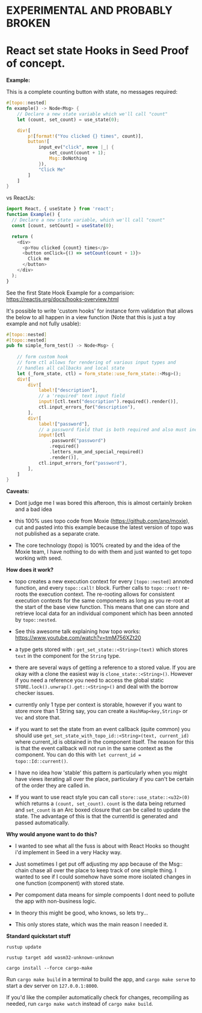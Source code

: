 # EXPERIMENTAL AND PROBABLY BROKEN 
# React set state Hooks in Seed Proof of concept.

**Example:**

This is a complete counting button with state, no messages required: 

```rust
#[topo::nested]
fn example() -> Node<Msg> {
    // Declare a new state variable which we'll call "count"
    let (count, set_count) = use_state(0);

    div![
        p![format!("You clicked {} times", count)],
        button![
            input_ev("click", move |_| {
                set_count(count + 1);
                Msg::DoNothing
            }),
            "Click Me"
        ]
    ]
}
```

vs ReactJs:

```javascript
import React, { useState } from 'react';
function Example() {
  // Declare a new state variable, which we'll call "count"
  const [count, setCount] = useState(0);

  return (
    <div>
      <p>You clicked {count} times</p>
      <button onClick={() => setCount(count + 1)}>
        Click me
      </button>
    </div>
  );
}
```
See the first State Hook Example for a comparision: https://reactjs.org/docs/hooks-overview.html

It's possible to write 'custom hooks' for instance form validation that allows the below to all happen in a view function (Note that this is just a toy example and not fully usable):

```rust
#[topo::nested]
#[topo::nested]
pub fn simple_form_test() -> Node<Msg> {
    
    // form custom hook
    // form ctl allows for rendering of various input types and 
    // handles all callbacks and local state
    let (_form_state, ctl) = form_state::use_form_state::<Msg>();
    div![
        div![
            label!["description"],
            // a 'required' text input field
            input![ctl.text("description").required().render()],
            ctl.input_errors_for("description"),
        ],
        div![
            label!["password"],
            // a password field that is both required and also must include various characters
            input![ctl
                .password("password")
                .required()
                .letters_num_and_special_required()
                .render()],
            ctl.input_errors_for("password"),
        ],
    ]
}
```


**Caveats:**

- Dont judge me I was bored this afteroon, this is almost certainly broken and a bad idea

- this 100% uses topo code from Moxie (https://github.com/anp/moxie), cut and pasted into this example because the latest version of topo was not published as a separate crate. 

-  The core technology (topo) is 100% created by and the idea of the Moxie team, I have nothing to do with them and just wanted to get topo working with seed.

**How does it work?**

- topo creates a new execution context for every `[topo::nested]` annoted function, and every `topo::call!` block. Further calls to `topo::root!` re-roots the execution context. The re-rooting allows for consistent execution contexts for the same components as long as you re-root at the start of the base view function. This means that one can store and retrieve local data for an individual component which has been annoted by `topo::nested`.

- See this awesome talk explaining how topo works: https://www.youtube.com/watch?v=tmM756XZt20

- a type gets stored with : `get_set_state::<String>(text)` which stores `text` in the component for the `String` type.

- there are several ways of getting a reference to a stored value. If you are okay with a clone the easiest way is `clone_state::<String>()`. However if you need a reference you need to access the global static `STORE.lock().unwrap().get::<String>()` and deal with the borrow checker issues.

- currently only 1 type per context is storable, however if you want to store more than 1 String say, you can create a `HashMap<key,String>` or `Vec` and store that.

- if you want to set the state from an event callback (quite common) you should use  `get_set_state_with_topo_id::<String>(text, current_id)` where current_id is obtained in the component itself. The reason for this is that the event callback will not run in the same context as the component. You can do this with `let current_id = topo::Id::current()`.

- I have no idea how 'stable' this pattern is particularly when you might have views iterating all over the place, particulary if you can't be certain of the order they are called in.

- If you want to use react style you can call `store::use_state::<u32>(0)` which returns a  `(count, set_count)`. `count` is the data being returned and `set_count` is an Arc boxed closure that can be called to update the state. The advantage of this is that the currentId is generated and passed automatically.

**Why would anyone want to do this?**

- I wanted to see what all the fuss is about with React Hooks so thought i'd implement in Seed in a very Hacky way.

- Just sometimes I get put off adjusting my app because of the Msg:: chain chase all over the place to keep track of one simple thing. I wanted to see if I could somehow have some more isolated changes in one function (component) with stored state.

- Per compoment data means for simple compoents I dont need to pollute the app with non-business logic.

- In theory this might be good, who knows, so lets try...

- This only stores state, which was the main reason I needed it.

**Standard quickstart stuff**

`rustup update`

`rustup target add wasm32-unknown-unknown`

`cargo install --force cargo-make`

Run `cargo make build` in a terminal to build the app, and `cargo make serve` to start a dev server
on `127.0.0.1:8000`.

If you'd like the compiler automatically check for changes, recompiling as
needed, run `cargo make watch` instead of `cargo make build`.

